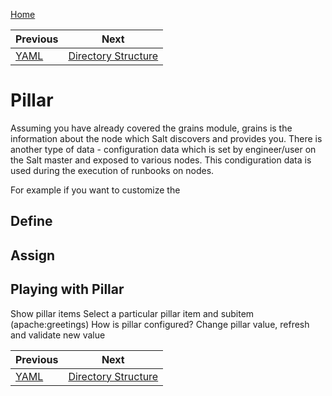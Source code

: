 [Home](http://vishal-biyani.github.io/saltstack-cluster)

|Previous          | Next                                      |
|------------------|-------------------------------------------|
|[YAML](../yaml)   |[Directory Structure](../dir_structure)    |


# Pillar

Assuming you have already covered the grains module, grains is the information about the node which Salt discovers and provides you. There is another type of data - configuration data which is set by engineer/user on the Salt master and exposed to various nodes. This condiguration data is used during the execution of runbooks on nodes.

For example if you want to customize the 

## Define

## Assign

## Playing with Pillar

Show pillar items
Select a particular pillar item and subitem (apache:greetings)
How is pillar configured?
Change pillar value, refresh and validate new value




|Previous          | Next                                      |
|------------------|-------------------------------------------|
|[YAML](../yaml)   |[Directory Structure](../dir_structure)    |